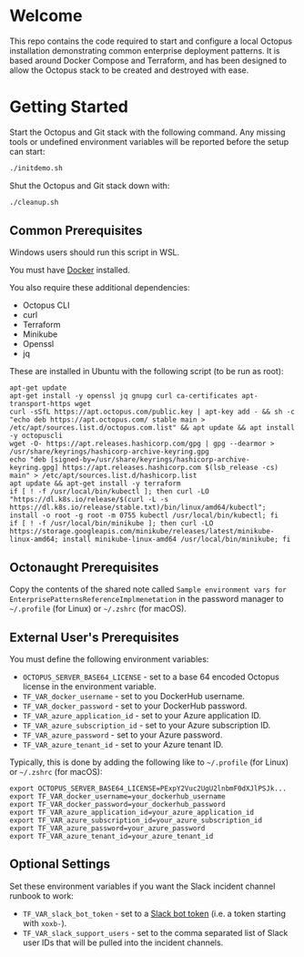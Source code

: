 # Welcome

This repo contains the code required to start and configure a local Octopus installation demonstrating common
enterprise deployment patterns. It is based around Docker Compose and Terraform, and has been designed to allow
the Octopus stack to be created and destroyed with ease.

# Getting Started

Start the Octopus and Git stack with the following command. Any missing tools or undefined environment variables will
be reported before the setup can start:

```bash
./initdemo.sh
```

Shut the Octopus and Git stack down with:

```bash
./cleanup.sh
```

## Common Prerequisites
Windows users should run this script in WSL.

You must have [Docker](https://docs.docker.com/get-docker/) installed.

You also require these additional dependencies:

* Octopus CLI
* curl
* Terraform
* Minikube
* Openssl
* jq

These are installed in Ubuntu with the following script (to be run as root):

```
apt-get update
apt-get install -y openssl jq gnupg curl ca-certificates apt-transport-https wget
curl -sSfL https://apt.octopus.com/public.key | apt-key add - && sh -c "echo deb https://apt.octopus.com/ stable main > /etc/apt/sources.list.d/octopus.com.list" && apt update && apt install -y octopuscli
wget -O- https://apt.releases.hashicorp.com/gpg | gpg --dearmor > /usr/share/keyrings/hashicorp-archive-keyring.gpg
echo "deb [signed-by=/usr/share/keyrings/hashicorp-archive-keyring.gpg] https://apt.releases.hashicorp.com $(lsb_release -cs) main" > /etc/apt/sources.list.d/hashicorp.list
apt update && apt-get install -y terraform
if [ ! -f /usr/local/bin/kubectl ]; then curl -LO "https://dl.k8s.io/release/$(curl -L -s https://dl.k8s.io/release/stable.txt)/bin/linux/amd64/kubectl"; install -o root -g root -m 0755 kubectl /usr/local/bin/kubectl; fi
if [ ! -f /usr/local/bin/minikube ]; then curl -LO https://storage.googleapis.com/minikube/releases/latest/minikube-linux-amd64; install minikube-linux-amd64 /usr/local/bin/minikube; fi
```

## Octonaught Prerequisites

Copy the contents of the shared note called `Sample environment vars for EnterprisePatternsReferenceImplmenetation` in
the password manager to `~/.profile` (for Linux) or `~/.zshrc` (for macOS).

## External User's Prerequisites

You must define the following environment variables:

* `OCTOPUS_SERVER_BASE64_LICENSE` - set to a base 64 encoded Octopus license in the  environment variable.
* `TF_VAR_docker_username` - set to you DockerHub username.
* `TF_VAR_docker_password` - set to your DockerHub password.
* `TF_VAR_azure_application_id` - set to your Azure application ID.
* `TF_VAR_azure_subscription_id` - set to your Azure subscription ID.
* `TF_VAR_azure_password` - set to your Azure password.
* `TF_VAR_azure_tenant_id` - set to your Azure tenant ID.

Typically, this is done by adding the following like to `~/.profile` (for Linux) or `~/.zshrc` (for macOS):

```
export OCTOPUS_SERVER_BASE64_LICENSE=PExpY2Vuc2UgU2lnbmF0dXJlPSJk...
export TF_VAR_docker_username=your_dockerhub_username
export TF_VAR_docker_password=your_dockerhub_password
export TF_VAR_azure_application_id=your_azure_application_id
export TF_VAR_azure_subscription_id=your_azure_subscription_id
export TF_VAR_azure_password=your_azure_password
export TF_VAR_azure_tenant_id=your_azure_tenant_id
```

## Optional Settings

Set these environment variables if you want the Slack incident channel runbook to work:

* `TF_VAR_slack_bot_token` - set to a [Slack bot token](https://api.slack.com/authentication/basics) (i.e. a token starting with `xoxb-`).
* `TF_VAR_slack_support_users` - set to the comma separated list of Slack user IDs that will be pulled into the incident channels.